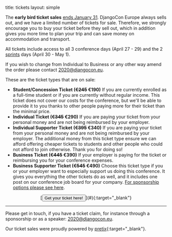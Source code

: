 title: tickets
layout: simple

The **early bird ticket sales** <u>ends January 31</u>. DjangoCon Europe always sells out, and we have a limited number of tickets for sale. Therefore, we strongly encourage you to buy your ticket before they sell out, which in addition gives you more time to plan your trip and can save money on accommodation and transport.

All tickets include access to all 3 conference days (April 27 - 29) and the 2 [sprints](#) days (April 30 - May 1). 

If you wish to change from Individual to Business or any other way amend the order please contact [2020@djangocon.eu](mailto:2020@djangocon.eu).

These are the ticket types that are on sale:

* <strong>Student/Concession Ticket (<del>€245</del> €190)</strong>
If you are currently enrolled as a full-time student or if you are currently without regular income. This ticket does not cover our costs for the conference, but we'll be able to provide it to you thanks to other people paying more for their ticket than the minimal price.
* <strong>Individual Ticket (<del>€345</del> €290)</strong>
If you are paying your ticket from your personal money and are not being reimbursed by your employer.
* <strong>Individual Supporter Ticket (<del>€395</del> €340)</strong>
If you are paying your ticket from your personal money and are not being reimbursed by your employer. The additional money from this ticket type ensure we can afford offering cheaper tickets to students and other people who could not afford to join otherwise. Thank you for doing so!
* <strong>Business Ticket (<del>€445</del> €390)</strong>
If your employer is paying for the ticket or reimbursing you for your conference expenses.
* <strong>Business Supporter Ticket (<del>€545</del> €490)</strong>
Choose this ticket type if you or your employer want to especially support us doing this conference. It gives you everything the other tickets do as well, and it includes one post on our conference job board for your company.
[For sponsorship options please see here](#).

<center>[<button class="btn">Get your ticket here!</button>](#){:target="_blank"}</center>

---

Please get in touch, if you have a ticket claim, for instance through a sponsorship or as a speaker: [2020@djangocon.eu](mailto:2019@djangocon.eu).

Our ticket sales were proudly powered by [pretix](https://pretix.eu/about/en/){:target="_blank"}.
